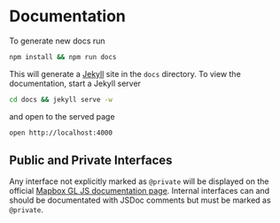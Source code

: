 # Documentation

To generate new docs run

```bash
npm install && npm run docs
```

This will generate a [Jekyll](http://jekyllrb.com) site in the `docs` directory. To view the documentation, start a Jekyll server 

```bash
cd docs && jekyll serve -w
```

and open to the served page

```bash
open http://localhost:4000
```

## Public and Private Interfaces

Any interface not explicitly marked as `@private` will be displayed on the official [Mapbox GL JS documentation page](https://www.mapbox.com/mapbox-gl-js/api/). Internal interfaces can and should be documentated with JSDoc comments but must be marked as `@private`.

